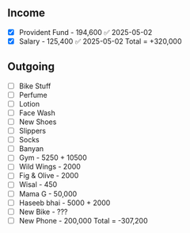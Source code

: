 ## Income
- [x] Provident Fund - 194,600 ✅ 2025-05-02
- [x] Salary - 125,400 ✅ 2025-05-02
Total = +320,000
## Outgoing
- [ ] Bike Stuff
- [ ] Perfume
- [ ] Lotion
- [ ] Face Wash
- [ ] New Shoes
- [ ] Slippers
- [ ] Socks
- [ ] Banyan
- [ ] Gym - 5250 + 10500
- [ ] Wild Wings - 2000
- [ ] Fig & Olive - 2000
- [ ] Wisal - 450
- [ ] Mama G - 50,000
- [ ] Haseeb bhai - 5000 + 2000
- [ ] New Bike - ???
- [ ] New Phone - 200,000
Total = -307,200